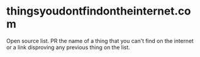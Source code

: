 # thingsyoudontfindontheinternet.com
Open source list. PR the name of a thing that you can't find on the internet or a link disproving any previous thing on the list.
